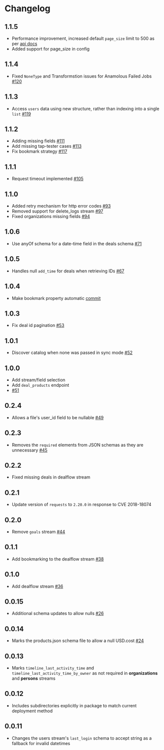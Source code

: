 # Changelog

## 1.1.5

  * Performance improvement, increased default `page_size` limit to 500 as per [api docs](https://pipedrive.readme.io/docs/core-api-concepts-pagination)
  * Added support for page_size in config

## 1.1.4
  * Fixed `NoneType` and Transformstion issues for Anamolous Failed Jobs [#120](https://github.com/singer-io/tap-pipedrive/pull/120)

## 1.1.3
  * Access `users` data using new structure, rather than indexing into a single `list` [#119](https://github.com/singer-io/tap-pipedrive/pull/119)

## 1.1.2
  * Adding missing fields [#111](https://github.com/singer-io/tap-pipedrive/pull/111)
  * Add missing tap-tester cases [#113](https://github.com/singer-io/tap-pipedrive/pull/113)
  * Fix bookmark strategy [#117](https://github.com/singer-io/tap-pipedrive/pull/117)

## 1.1.1
  * Request timeout implemented [#105](https://github.com/singer-io/tap-pipedrive/pull/105)

## 1.1.0
  * Added retry mechanism for http error codes [#93](https://github.com/singer-io/tap-pipedrive/pull/93)
  * Removed support for delete_logs stream [#97](https://github.com/singer-io/tap-pipedrive/pull/97)
  * Fixed organizations missing fields [#94](https://github.com/singer-io/tap-pipedrive/pull/94)

## 1.0.6
  * Use anyOf schema for a date-time field in the deals schema [#71](https://github.com/singer-io/tap-pipedrive/pull/71)

## 1.0.5
 * Handles null `add_time` for deals when retrieving IDs [#67](https://github.com/singer-io/tap-pipedrive/pull/67)

## 1.0.4
 * Make bookmark property automatic [commit](https://github.com/singer-io/tap-pipedrive/commit/1390c9c36491c80ffc0f89b4efc25500412d16f1)

## 1.0.3
  * Fix deal id pagination [#53](https://github.com/singer-io/tap-pipedrive/pull/53)

## 1.0.1
  * Discover catalog when none was passed in sync mode [#52](https://github.com/singer-io/tap-pipedrive/pull/52)

## 1.0.0
  * Add stream/field selection
  * Add `deal_products` endpoint
  * [#51](https://github.com/singer-io/tap-pipedrive/pull/51)

## 0.2.4
  * Allows a file's user_id field to be nullable [#49](https://github.com/singer-io/tap-pipedrive/pull/49)

## 0.2.3
  * Removes the `required` elements from JSON schemas as they are unnecessary [#45](https://github.com/singer-io/tap-pipedrive/pull/45)

## 0.2.2
  * Fixed missing deals in dealflow stream

## 0.2.1
  * Update version of `requests` to `2.20.0` in response to CVE 2018-18074

## 0.2.0
  * Remove `goals` stream [#44](https://github.com/singer-io/tap-pipedrive/pull/44)

## 0.1.1
  * Add bookmarking to the dealflow stream [#38](https://github.com/singer-io/tap-pipedrive/pull/38)

## 0.1.0
  * Add dealflow stream [#36](https://github.com/singer-io/tap-pipedrive/pull/36)

## 0.0.15
  * Additional schema updates to allow nulls [#26](https://github.com/singer-io/tap-pipedrive/pull/26)

## 0.0.14
  * Marks the products.json schema file to allow a null USD.cost [#24](https://github.com/singer-io/tap-pipedrive/pull/24)

## 0.0.13
  * Marks `timeline_last_activity_time` and `timeline_last_activity_time_by_owner` as not required in **organizations** and **persons** streams

## 0.0.12
  * Includes subdirectories explicitly in package to match current deployment method

## 0.0.11
  * Changes the users stream's `last_login` schema to accept string as a fallback for invalid datetimes
